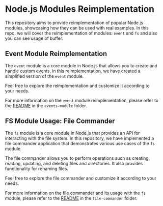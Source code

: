 # Node.js Modules Reimplementation

This repository aims to provide reimplementation of popular Node.js modules, showcasing how they can be used with real examples. In this repo, we will cover the reimplementation of modules: `event` and `fs` and also you can see usage of buffer.

## Event Module Reimplementation

The `event` module is a core module in Node.js that allows you to create and handle custom events. In this reimplementation, we have created a simplified version of the `event` module.

Feel free to explore the reimplementation and customize it according to your needs.

For more information on the `event` module reimplementation, please refer to the [README](./events-module/README.md) in the `events-module` folder.

## FS Module Usage: File Commander

The `fs` module is a core module in Node.js that provides an API for interacting with the file system. In this repository, we have implemented a file commander application that demonstrates various use cases of the `fs` module.

The file commander allows you to perform operations such as creating, reading, updating, and deleting files and directories. It also provides functionality for renaming files.

Feel free to explore the file commander and customize it according to your needs.

For more information on the file commander and its usage with the `fs` module, please refer to the [README](./file-commander/README.md) in the `file-commander` folder.
